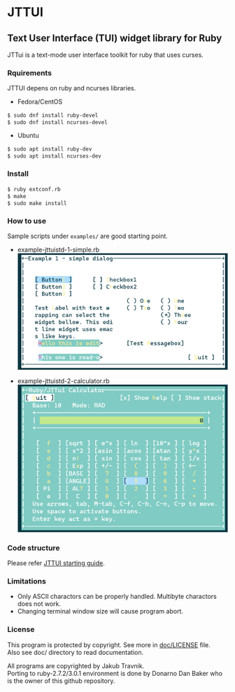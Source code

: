 # JTTUI
## Text User Interface (TUI) widget library for  Ruby

JTTui is a text-mode user interface toolkit for ruby that uses curses. 

### Rquirements

JTTUI depens on ruby and ncurses libraries.

* Fedora/CentOS
```
$ sudo dnf install ruby-devel
$ sudo dnf install ncurses-devel
```
* Ubuntu

```
$ sudo apt install ruby-dev
$ sudo apt install ncurses-dev
```
### Install
```
$ ruby extconf.rb
$ make
$ sudo make install
```
### How to use
Sample scripts under `examples/` are good starting point.
* example-jttuistd-1-simple.rb
![example-jttuistd-1-simple.rb](./doc/image/example-jttuistd-1-simple-trim.png)

* example-jttuistd-2-calculator.rb
![example-jttuistd-2-calculator.rb](./doc/image/example-jttuistd-2-calculator-trim.png)

### Code structure
Please refer [JTTUI starting guide](./doc/Documentation/starting-guide.txt).

### Limitations
* Only ASCII charactors can be properly handled. 
  Multibyte charactors does not work.
* Changing terminal window size will cause program abort.
### License
This program is protected by copyright.
See more in [doc/LICENSE](./doc/LICENSE) file.
<br>Also see doc/ directory to read documentation.

All programs are copyrighted by Jakub Travnik.
<br>Porting to ruby-2.7.2/3.0.1 environment is done by
Donarno Dan Baker who is the owner of this github repository.

